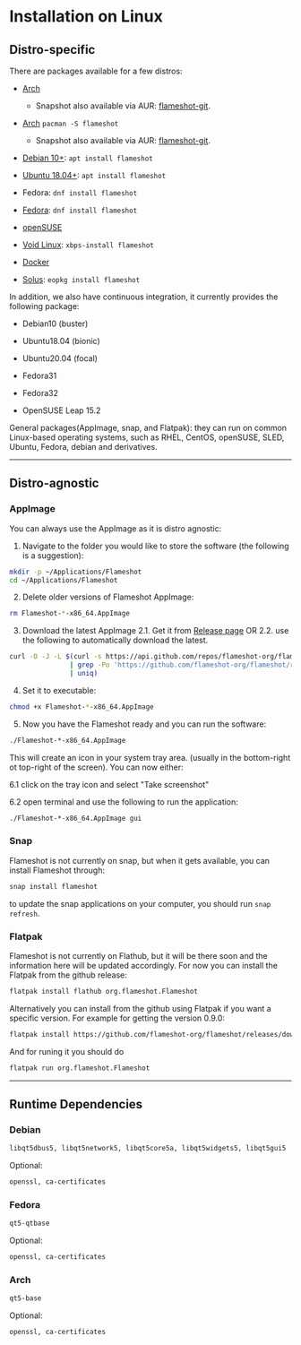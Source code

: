 # Installation on Linux

## Distro-specific

There are packages available for a few distros:

- [Arch](https://www.archlinux.org/packages/community/x86_64/flameshot/)
  - Snapshot also available via AUR: [flameshot-git](https://aur.archlinux.org/packages/flameshot-git).
- [Arch](https://www.archlinux.org/packages/community/x86_64/flameshot/) `pacman -S flameshot`
    - Snapshot also available via AUR: [flameshot-git](https://aur.archlinux.org/packages/flameshot-git).

- [Debian 10+](https://tracker.debian.org/pkg/flameshot): `apt install flameshot`

- [Ubuntu 18.04+](https://launchpad.net/ubuntu/+source/flameshot): `apt install flameshot`

- Fedora: `dnf install flameshot`
- [Fedora](https://src.fedoraproject.org/rpms/flameshot): `dnf install flameshot`

- [openSUSE](https://software.opensuse.org/package/flameshot)

- [Void Linux](https://github.com/voidlinux/void-packages/tree/master/srcpkgs/flameshot): `xbps-install flameshot`

- [Docker](https://github.com/ManuelLR/docker-flameshot)

- [Solus](https://dev.getsol.us/source/flameshot/): `eopkg install flameshot`

In addition, we also have continuous integration, it currently provides the following package:

- Debian10 (buster)

- Ubuntu18.04 (bionic)

- Ubuntu20.04 (focal)

- Fedora31

- Fedora32

- OpenSUSE Leap 15.2

General packages(AppImage, snap, and Flatpak): they can run on common Linux-based operating systems, such as RHEL, CentOS, openSUSE, SLED, Ubuntu, Fedora, debian and derivatives. 

-------------------------------------------------

## Distro-agnostic

### AppImage

You can always use the AppImage as it is distro agnostic:

1. Navigate to the folder you would like to store the software (the following is a suggestion):

```sh
mkdir -p ~/Applications/Flameshot
cd ~/Applications/Flameshot
```

2. Delete older versions of Flameshot AppImage:

```sh
rm Flameshot-*-x86_64.AppImage
```

3. Download the latest AppImage
   2.1. Get it from [Release page](https://github.com/flameshot-org/flameshot/releases/latest)
   OR
   2.2. use the following to automatically download the latest.

 ```sh
curl -O -J -L $(curl -s https://api.github.com/repos/flameshot-org/flameshot/releases/latest \
                | grep -Po 'https://github.com/flameshot-org/flameshot/releases/download/[^}]*\.AppImage' \
                | uniq)
 ```

4. Set it to executable:

```sh
chmod +x Flameshot-*-x86_64.AppImage
```

5. Now you have the Flameshot ready and you can run the software:

```sh
./Flameshot-*-x86_64.AppImage
```

This will create an icon in your system tray area. (usually in the bottom-right ot top-right of the screen). You can now either:

6.1 click on the tray icon and select "Take screenshot"

6.2 open terminal and use the following to run the application:

```sh
./Flameshot-*-x86_64.AppImage gui
```


### Snap

Flameshot is not currently on snap, but when it gets available, you can install Flameshot through:

```sh
snap install flameshot
```

to update the snap applications on your computer, you should run `snap refresh`.


### Flatpak

Flameshot is not currently on Flathub, but it will be there soon and the information here will be updated accordingly. For now you can install the Flatpak from the github release:

```sh
flatpak install flathub org.flameshot.Flameshot
```

Alternatively you can install from the github using Flatpak if you want a specific version. For example for getting the version 0.9.0:

```sh
flatpak install https://github.com/flameshot-org/flameshot/releases/download/v0.9.0/org.flameshot.Flameshot-0.9.0.x86_64.flatpak
```

And for runing it you should do

```sh
flatpak run org.flameshot.Flameshot
```

-------------------------------------------------

## Runtime Dependencies

### Debian

```sh
libqt5dbus5, libqt5network5, libqt5core5a, libqt5widgets5, libqt5gui5
````
Optional:

```sh
openssl, ca-certificates
```

### Fedora
```sh
qt5-qtbase
```

Optional:

```sh
openssl, ca-certificates
```

### Arch

```sh
qt5-base
```
Optional:

```sh
openssl, ca-certificates
```
